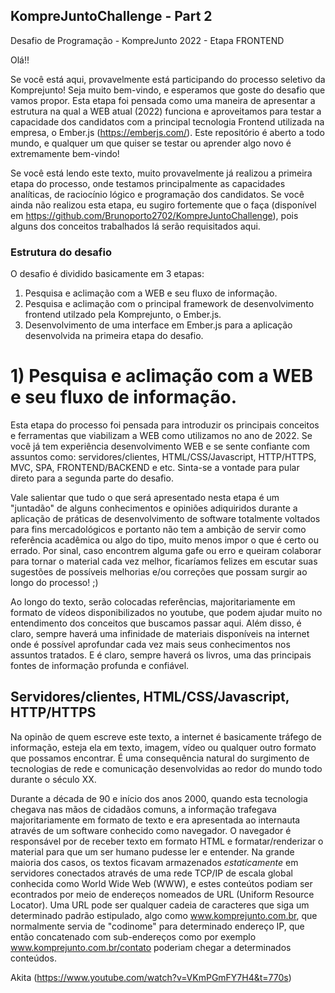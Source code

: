 ## KompreJuntoChallenge - Part 2
Desafio de Programação - KompreJunto 2022 - Etapa FRONTEND


Olá!! 

Se você está aqui, provavelmente está participando do processo seletivo da Komprejunto! Seja muito bem-vindo, e esperamos que goste do desafio que vamos propor. Esta etapa foi pensada como uma maneira de apresentar a estrutura na qual a WEB atual (2022) funciona e aproveitamos para testar a capacidade dos candidatos com a principal tecnologia Frontend utilizada na empresa, o Ember.js (https://emberjs.com/). Este repositório é aberto a todo mundo, e qualquer um que quiser se testar ou aprender algo novo é extremamente bem-vindo!

Se você está lendo este texto, muito provavelmente já realizou a primeira etapa do processo, onde testamos principalmente as capacidades analíticas, de raciocínio lógico e programação dos candidatos. Se você ainda não realizou esta etapa, eu sugiro fortemente que o faça (disponível em https://github.com/Brunoporto2702/KompreJuntoChallenge), pois alguns dos conceitos trabalhados lá serão requisitados aqui. 

### Estrutura do desafio
O desafio é dividido basicamente em 3 etapas: 

1) Pesquisa e aclimação com a WEB e seu fluxo de informação. 
2) Pesquisa e aclimação com o principal framework de desenvolvimento frontend utilzado pela Komprejunto, o Ember.js.
3) Desenvolvimento de uma interface em Ember.js para a aplicação desenvolvida na primeira etapa do desafio. 

# 1) Pesquisa e aclimação com a WEB e seu fluxo de informação. 

Esta etapa do processo foi pensada para introduzir os principais conceitos e ferramentas que viabilizam a WEB como utilizamos no ano de 2022. Se você já tem experiência desenvolvimento WEB e se sente confiante com assuntos como: servidores/clientes, HTML/CSS/Javascript, HTTP/HTTPS, MVC, SPA, FRONTEND/BACKEND e etc. Sinta-se a vontade para pular direto para a segunda parte do desafio. 

Vale salientar que tudo o que será apresentado nesta etapa é um "juntadão" de alguns conhecimentos e opiniões adiquiridos durante a aplicação de práticas de desenvolvimento de software totalmente voltados para fins mercadológicos e portanto não tem a ambição de servir como referência acadêmica ou algo do tipo, muito menos impor o que é certo ou errado. Por sinal, caso encontrem alguma gafe ou erro e queiram colaborar para tornar o material cada vez melhor, ficaríamos felizes em escutar suas sugestões de possíveis melhorias e/ou correções que possam surgir ao longo do processo! ;)

Ao longo do texto, serão colocadas referências, majoritariamente em formato de vídeos disponibilizados no youtube, que podem ajudar muito no entendimento dos conceitos que buscamos passar aqui. Além disso, é claro, sempre haverá uma infinidade de materiais disponíveis na internet onde é possível aprofundar cada vez mais seus conhecimentos nos assuntos tratados. E é claro, sempre haverá os livros, uma das principais fontes de informação profunda e confiável. 

## Servidores/clientes, HTML/CSS/Javascript, HTTP/HTTPS

Na opinão de quem escreve este texto, a internet é basicamente tráfego de informação, esteja ela em texto, imagem, vídeo ou qualquer outro formato que possamos encontrar. É uma consequência natural do surgimento de tecnologias de rede e comunicação desenvolvidas ao redor do mundo todo durante o século XX. 

Durante a década de 90 e início dos anos 2000, quando esta tecnologia chegava nas mãos de cidadãos comuns, a informação trafegava majoritariamente em formato de texto e era apresentada ao internauta através de um software conhecido como navegador. O navegador é responsável por de receber texto em formato HTML e formatar/renderizar o material para que um ser humano pudesse ler e entender. Na grande maioria dos casos, os textos ficavam armazenados *estaticamente* em servidores conectados através de uma rede TCP/IP de escala global conhecida como World Wide Web (WWW), e estes conteútos podiam ser econtrados por meio de endereços nomeados de URL (Uniform Resource Locator). Uma URL pode ser qualquer cadeia de caracteres que siga um determinado padrão estipulado, algo como www.komprejunto.com.br, que normalmente servia de "codinome" para determinado endereço IP, que então concatenado com sub-endereços como por exemplo www.komprejunto.com.br/contato poderiam chegar a determinados conteúdos. 



Akita (https://www.youtube.com/watch?v=VKmPGmFY7H4&t=770s) 
